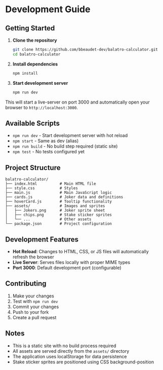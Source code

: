 # Development Guide

## Getting Started

1. **Clone the repository**

   ```bash
   git clone https://github.com/bbeaudet-dev/balatro-calculator.git
   cd balatro-calculator
   ```

2. **Install dependencies**

   ```bash
   npm install
   ```

3. **Start development server**
   ```bash
   npm run dev
   ```

This will start a live-server on port 3000 and automatically open your browser to `http://localhost:3000`.

## Available Scripts

- `npm run dev` - Start development server with hot reload
- `npm start` - Same as dev (alias)
- `npm run build` - No build step required (static site)
- `npm test` - No tests configured yet

## Project Structure

```
balatro-calculator/
├── index.html          # Main HTML file
├── style.css           # Styles
├── main.js             # Main JavaScript logic
├── cards.js            # Joker data and definitions
├── hoverCard.js        # Tooltip functionality
├── assets/             # Images and sprites
│   ├── Jokers.png      # Joker sprite sheet
│   ├── chips.png       # Stake sticker sprites
│   └── ...             # Other assets
└── package.json        # Project configuration
```

## Development Features

- **Hot Reload**: Changes to HTML, CSS, or JS files will automatically refresh the browser
- **Live Server**: Serves files locally with proper MIME types
- **Port 3000**: Default development port (configurable)

## Contributing

1. Make your changes
2. Test with `npm run dev`
3. Commit your changes
4. Push to your fork
5. Create a pull request

## Notes

- This is a static site with no build process required
- All assets are served directly from the `assets/` directory
- The application uses localStorage for data persistence
- Stake sticker sprites are positioned using CSS background-position
